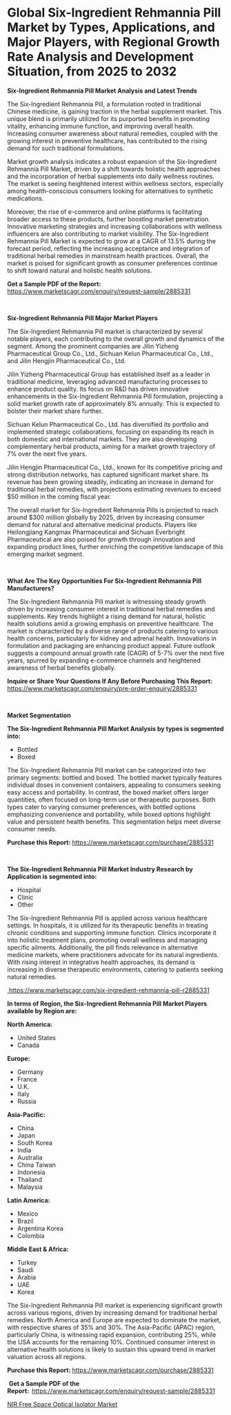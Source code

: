<p><h1>Global Six-Ingredient Rehmannia Pill Market by Types, Applications, and Major Players, with Regional Growth Rate Analysis and Development Situation, from 2025 to 2032</h1></p><p><strong>Six-Ingredient Rehmannia Pill Market Analysis and Latest Trends</strong></p>
<p><p>The Six-Ingredient Rehmannia Pill, a formulation rooted in traditional Chinese medicine, is gaining traction in the herbal supplement market. This unique blend is primarily utilized for its purported benefits in promoting vitality, enhancing immune function, and improving overall health. Increasing consumer awareness about natural remedies, coupled with the growing interest in preventive healthcare, has contributed to the rising demand for such traditional formulations.</p><p>Market growth analysis indicates a robust expansion of the Six-Ingredient Rehmannia Pill Market, driven by a shift towards holistic health approaches and the incorporation of herbal supplements into daily wellness routines. The market is seeing heightened interest within wellness sectors, especially among health-conscious consumers looking for alternatives to synthetic medications.</p><p>Moreover, the rise of e-commerce and online platforms is facilitating broader access to these products, further boosting market penetration. Innovative marketing strategies and increasing collaborations with wellness influencers are also contributing to market visibility. The Six-Ingredient Rehmannia Pill Market is expected to grow at a CAGR of 13.5% during the forecast period, reflecting the increasing acceptance and integration of traditional herbal remedies in mainstream health practices. Overall, the market is poised for significant growth as consumer preferences continue to shift toward natural and holistic health solutions.</p></p>
<p><strong>Get a Sample PDF of the Report:&nbsp;</strong> <a href="https://www.marketscagr.com/enquiry/request-sample/2885331?utm_campaign=2866&utm_medium=2&utm_source=Github&utm_content=ia&utm_term=13032025&utm_id=six-ingredient-rehmannia-pill">https://www.marketscagr.com/enquiry/request-sample/2885331</a></p>
<p>&nbsp;</p>
<p><strong>Six-Ingredient Rehmannia Pill Major Market Players</strong></p>
<p><p>The Six-Ingredient Rehmannia Pill market is characterized by several notable players, each contributing to the overall growth and dynamics of the segment. Among the prominent companies are Jilin Yizheng Pharmaceutical Group Co., Ltd., Sichuan Kelun Pharmaceutical Co., Ltd., and Jilin Hengjin Pharmaceutical Co., Ltd.</p><p>Jilin Yizheng Pharmaceutical Group has established itself as a leader in traditional medicine, leveraging advanced manufacturing processes to enhance product quality. Its focus on R&D has driven innovative enhancements in the Six-Ingredient Rehmannia Pill formulation, projecting a solid market growth rate of approximately 8% annually. This is expected to bolster their market share further.</p><p>Sichuan Kelun Pharmaceutical Co., Ltd. has diversified its portfolio and implemented strategic collaborations, focusing on expanding its reach in both domestic and international markets. They are also developing complementary herbal products, aiming for a market growth trajectory of 7% over the next five years.</p><p>Jilin Hengjin Pharmaceutical Co., Ltd., known for its competitive pricing and strong distribution networks, has captured significant market share. Its revenue has been growing steadily, indicating an increase in demand for traditional herbal remedies, with projections estimating revenues to exceed $50 million in the coming fiscal year.</p><p>The overall market for Six-Ingredient Rehmannia Pills is projected to reach around $300 million globally by 2025, driven by increasing consumer demand for natural and alternative medicinal products. Players like Heilongjiang Kangmax Pharmaceutical and Sichuan Everbright Pharmaceutical are also poised for growth through innovation and expanding product lines, further enriching the competitive landscape of this emerging market segment.</p></p>
<p>&nbsp;</p>
<p><strong>What Are The Key Opportunities For Six-Ingredient Rehmannia Pill Manufacturers?</strong></p>
<p><p>The Six-Ingredient Rehmannia Pill market is witnessing steady growth driven by increasing consumer interest in traditional herbal remedies and supplements. Key trends highlight a rising demand for natural, holistic health solutions amid a growing emphasis on preventive healthcare. The market is characterized by a diverse range of products catering to various health concerns, particularly for kidney and adrenal health. Innovations in formulation and packaging are enhancing product appeal. Future outlook suggests a compound annual growth rate (CAGR) of 5-7% over the next five years, spurred by expanding e-commerce channels and heightened awareness of herbal benefits globally.</p></p>
<p><strong>Inquire or Share Your Questions If Any Before Purchasing This Report:</strong> <a href="https://www.marketscagr.com/enquiry/pre-order-enquiry/2885331?utm_campaign=2866&utm_medium=2&utm_source=Github&utm_content=ia&utm_term=13032025&utm_id=six-ingredient-rehmannia-pill">https://www.marketscagr.com/enquiry/pre-order-enquiry/2885331</a></p>
<p>&nbsp;</p>
<p><strong>Market Segmentation</strong></p>
<p><strong>The Six-Ingredient Rehmannia Pill Market Analysis by types is segmented into:</strong></p>
<p><ul><li>Bottled</li><li>Boxed</li></ul></p>
<p><p>The Six-Ingredient Rehmannia Pill market can be categorized into two primary segments: bottled and boxed. The bottled market typically features individual doses in convenient containers, appealing to consumers seeking easy access and portability. In contrast, the boxed market offers larger quantities, often focused on long-term use or therapeutic purposes. Both types cater to varying consumer preferences, with bottled options emphasizing convenience and portability, while boxed options highlight value and persistent health benefits. This segmentation helps meet diverse consumer needs.</p></p>
<p><strong>Purchase this Report:&nbsp;</strong><a href="https://www.marketscagr.com/purchase/2885331?utm_campaign=2866&utm_medium=2&utm_source=Github&utm_content=ia&utm_term=13032025&utm_id=six-ingredient-rehmannia-pill">https://www.marketscagr.com/purchase/2885331</a></p>
<p>&nbsp;</p>
<p><strong>The Six-Ingredient Rehmannia Pill Market Industry Research by Application is segmented into:</strong></p>
<p><ul><li>Hospital</li><li>Clinic</li><li>Other</li></ul></p>
<p><p>The Six-Ingredient Rehmannia Pill is applied across various healthcare settings. In hospitals, it is utilized for its therapeutic benefits in treating chronic conditions and supporting immune function. Clinics incorporate it into holistic treatment plans, promoting overall wellness and managing specific ailments. Additionally, the pill finds relevance in alternative medicine markets, where practitioners advocate for its natural ingredients. With rising interest in integrative health approaches, its demand is increasing in diverse therapeutic environments, catering to patients seeking natural remedies.</p></p>
<p><a href="https://www.marketscagr.com/six-ingredient-rehmannia-pill-r2885331?utm_campaign=2866&utm_medium=2&utm_source=Github&utm_content=ia&utm_term=13032025&utm_id=six-ingredient-rehmannia-pill">&nbsp;https://www.marketscagr.com/six-ingredient-rehmannia-pill-r2885331</a></p>
<p><strong>In terms of Region, the Six-Ingredient Rehmannia Pill Market Players available by Region are:</strong></p>
<p>
    <p> <strong> North America: </strong>
        <ul>
            <li>United States</li>
            <li>Canada</li>
        </ul>
        </p> 
    <p> <strong> Europe: </strong>
        <ul>
            <li>Germany</li>
            <li>France</li>
            <li>U.K.</li>
            <li>Italy</li>
            <li>Russia</li>
        </ul>
        </p> 
    <p> <strong> Asia-Pacific: </strong>
        <ul>
            <li>China</li>
            <li>Japan</li>
            <li>South Korea</li>
            <li>India</li>
            <li>Australia</li>
            <li>China Taiwan</li>
            <li>Indonesia</li>
            <li>Thailand</li>
            <li>Malaysia</li>
        </ul>
        </p> 
    <p> <strong> Latin America: </strong>
        <ul>
            <li>Mexico</li>
            <li>Brazil</li>
            <li>Argentina Korea</li>
            <li>Colombia</li>
        </ul>
        </p> 
    <p> <strong> Middle East & Africa: </strong>
        <ul>
            <li>Turkey</li>
            <li>Saudi</li>
            <li>Arabia</li>
            <li>UAE</li>
            <li>Korea</li>
        </ul>
    </p>
    </p>
<p><p>The Six-Ingredient Rehmannia Pill market is experiencing significant growth across various regions, driven by increasing demand for traditional herbal remedies. North America and Europe are expected to dominate the market, with respective shares of 35% and 30%. The Asia-Pacific (APAC) region, particularly China, is witnessing rapid expansion, contributing 25%, while the USA accounts for the remaining 10%. Continued consumer interest in alternative health solutions is likely to sustain this upward trend in market valuation across all regions.</p></p>
<p><strong>Purchase this Report: </strong><a href="https://www.marketscagr.com/purchase/2885331?utm_campaign=2866&utm_medium=2&utm_source=Github&utm_content=ia&utm_term=13032025&utm_id=six-ingredient-rehmannia-pill">https://www.marketscagr.com/purchase/2885331</a></p>
<p>&nbsp;<strong>Get a Sample PDF of the Report:&nbsp;&nbsp;</strong><a href="https://www.marketscagr.com/enquiry/request-sample/2885331?utm_campaign=2866&utm_medium=2&utm_source=Github&utm_content=ia&utm_term=13032025&utm_id=six-ingredient-rehmannia-pill">https://www.marketscagr.com/enquiry/request-sample/2885331</a></p>
<p><strong></strong></p>
<p><p><a href="https://github.com/birbamanan03/Market-Research-Report-List-1/blob/main/nir-free-space-optical-isolator-market.md?utm_campaign=2866&utm_medium=2&utm_source=Github&utm_content=ia&utm_term=13032025&utm_id=six-ingredient-rehmannia-pill">NIR Free Space Optical Isolator Market</a></p></p>